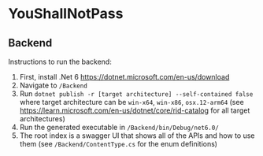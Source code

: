 # YouShallNotPass

## Backend

Instructions to run the backend:
1. First, install .Net 6 https://dotnet.microsoft.com/en-us/download
2. Navigate to `/Backend`
3. Run `dotnet publish -r [target architecture] --self-contained false` where target architecture can be `win-x64`, `win-x86`, `osx.12-arm64` (see https://learn.microsoft.com/en-us/dotnet/core/rid-catalog for all target architectures)
4. Run the generated executable in `/Backend/bin/Debug/net6.0/`
5. The root index is a swagger UI that shows all of the APIs and how to use them (see `/Backend/ContentType.cs` for the enum definitions)
